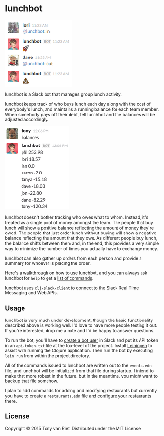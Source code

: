 # lunchbot

![](doc/inout.png "Do not taunt lunchbot")

lunchbot is a Slack bot that manages group lunch activity.

lunchbot keeps track of who buys lunch each day along with the cost of everybody's lunch, and maintains a running balance for each team member. When somebody pays off their debt, tell lunchbot and the balances will be adjusted accordingly.

![](doc/balances.png "Localization by ambiguity")

lunchbot doesn't bother tracking who owes what to whom. Instead, it's treated as a single pool of money amongst the team. The people that buy lunch will show a positive balance reflecting the amount of money they're owed. The people that just order lunch without buying will show a negative balance reflecting the amount that they owe. As different people buy lunch, the balance shifts between them and, in the end, this provides a very simple way to minimize the number of times you actually have to exchange money.

lunchbot can also gather up orders from each person and provide a summary for whoever is placing the order.

Here's a [walkthrough](doc/walkthrough.md) on how to use lunchbot,  and you can always ask lunchbot for `help` to get a [list of commands](doc/commands.md).

lunchbot uses [`clj-slack-client`](https://github.com/tonyvanriet/clj-slack-client) to connect to the Slack Real Time Messaging and Web APIs.

## Usage

lunchbot is very much under development, though the basic functionality described above is working well. I'd love to have more people testing it out. If you're interested, drop me a note and I'd be happy to answer questions.

To run the bot, you'll have to [create a bot user](https://my.slack.com/services/new/bot) in Slack and put its API token in an `api-token.txt` file at the top-level of the project. Install [Leiningen](http://leiningen.org/) to assist with running the Clojure application. Then run the bot by executing `lein run` from within the project directory.

All of the commands issued to lunchbot are written out to the `events.edn` file, and lunchbot will be initialized from that file during startup. I intend to make that more robust in the future, but in the meantime, you might want to backup that file somehow.

I plan to add commands for adding and modifying restaurants but currently you have to create a `restaurants.edn` file and [configure your restaurants](doc/restaurants.md) there.

## License

Copyright © 2015 Tony van Riet, Distributed under the MIT License

